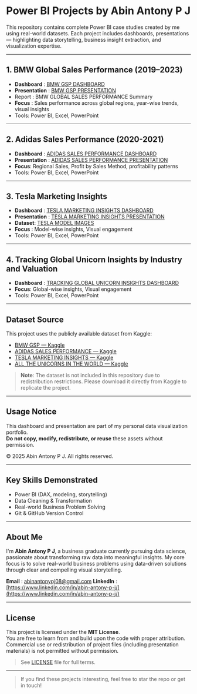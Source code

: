 # Power BI Projects by Abin Antony P J

This repository contains complete Power BI case studies created by me using real-world datasets. Each project includes dashboards, presentations — highlighting data storytelling, business insight extraction, and visualization expertise.

---

## 1. BMW Global Sales Performance (2019–2023)

- **Dashboard** : [BMW GSP DASHBOARD](./BMW%20GLOBAL%20SALES%20PERFORMANCE%20DASHBOARD.pbix) 
- **Presentation** : [BMW GSP PRESENTATION](./BMW%20GSP%20(2019-2023).pptx)
- Report : BMW GLOBAL SALES PERFORMANCE Summary
- **Focus** : Sales performance across global regions, year-wise trends, visual insights
- Tools: Power BI, Excel, PowerPoint

---

## 2. Adidas Sales Performance (2020-2021)

- **Dashboard** : [ADIDAS SALES PERFORMANCE DASHBOARD](./ADIDAS%20POWER%20BI%20PROJECT.pbix) 
- **Presentation** : [ADIDAS SALES PERFORMANCE PRESENTATION](./ADIDAS%20power%20bi-project.pptx)
- **Focus**: Regional Sales, Profit by Sales Method, profitability patterns
- Tools: Power BI, Excel, PowerPoint

---

## 3. Tesla Marketing Insights

- **Dashboard** : [TESLA MARKETING INSIGHTS DASHBOARD](./TESLA%20MARKETING%20INSGHTS.pbix)
- **Presentation** : [TESLA MARKETING INSIGHTS PRESENTATION](./TESLA%20PPT.pptx)
- **Dataset**: [TESLA MODEL IMAGES](./TESLA%20%20CAR%20model%20images.csv)
- **Focus** : Model-wise insights, Visual engagement
- Tools: Power BI, Excel, PowerPoint

---

## 4. Tracking Global Unicorn Insights by Industry and Valuation

- **Dashboard** : [TRACKING GLOBAL UNICORN INSIGHTS DASHBOARD](./Tracking%20Global%20Unicorns%20-%20Insights%20by%20Industry%20and%20Valuation.pbix)
- **Focus**: Global-wise insights, Visual engagement
- Tools: Power BI, Excel, PowerPoint

---

## Dataset Source

This project uses the publicly available dataset from Kaggle:

- [BMW GSP — Kaggle](https://www.kaggle.com/datasets/mlg-ulb/creditcardfraud)
- [ADIDAS SALES PERFORMANCE — Kaggle](https://www.kaggle.com/datasets/mlg-ulb/creditcardfraud)
- [TESLA MARKETING INSIGHTS — Kaggle](https://www.kaggle.com/datasets/mlg-ulb/creditcardfraud)
- [ALL THE UNICORNS IN THE WORLD — Kaggle]([https://www.kaggle.com/datasets/mlg-ulb/creditcardfraud](https://www.kaggle.com/datasets/shubhamoujlayan/all-the-unicorns-in-the-world?resource=download))

> **Note**: The dataset is not included in this repository due to redistribution restrictions. Please download it directly from Kaggle to replicate the project.

---

## Usage Notice

This dashboard and presentation are part of my personal data visualization portfolio.  
**Do not copy, modify, redistribute, or reuse** these assets without permission.

© 2025 Abin Antony P J. All rights reserved.

---

## Key Skills Demonstrated

- Power BI (DAX, modeling, storytelling)
- Data Cleaning & Transformation
- Real-world Business Problem Solving
- Git & GitHub Version Control

---

## About Me

I'm **Abin Antony P J**, a business graduate currently pursuing data science, passionate about transforming raw data into meaningful insights. My core focus is to solve real-world business problems using data-driven solutions through clear and compelling visual storytelling.

**Email** : [abinantonypj08@gmail.com](abinantonypj08@gmail.com)
**LinkedIn** : [https://www.linkedin.com/in/abin-antony-p-j/](https://www.linkedin.com/in/abin-antony-p-j/)

---
## License

This project is licensed under the **MIT License**.  
You are free to learn from and build upon the code with proper attribution. Commercial use or redistribution of project files (including presentation materials) is not permitted without permission.

> See [LICENSE](LICENSE) file for full terms.

---

> If you find these projects interesting, feel free to star the repo or get in touch!

